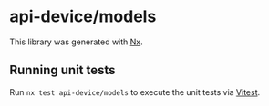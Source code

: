 # api-device/models

This library was generated with [Nx](https://nx.dev).

## Running unit tests

Run `nx test api-device/models` to execute the unit tests via [Vitest](https://vitest.dev/).
